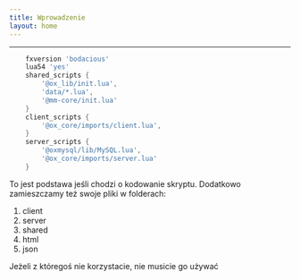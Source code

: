 ```yaml
---
title: Wprowadzenie
layout: home
---
```



----

[^1]: W każdym naszym skrypcie zamieścić musimy podstawowy fxmanifest.lua
```lua
    fxversion 'bodacious'
    lua54 'yes'
    shared_scripts {
	    '@ox_lib/init.lua',
        'data/*.lua',
        '@mm-core/init.lua'
    }
    client_scripts {
        '@ox_core/imports/client.lua',
    }
    server_scripts {
        '@oxmysql/lib/MySQL.lua',
        '@ox_core/imports/server.lua'
    }
```
To jest podstawa jeśli chodzi o kodowanie skryptu. Dodatkowo zamieszczamy też swoje pliki w folderach:
1. client
2. server
3. shared
4. html
5. json

Jeżeli z któregoś nie korzystacie, nie musicie go używać


[^2]: Drugi krok soon